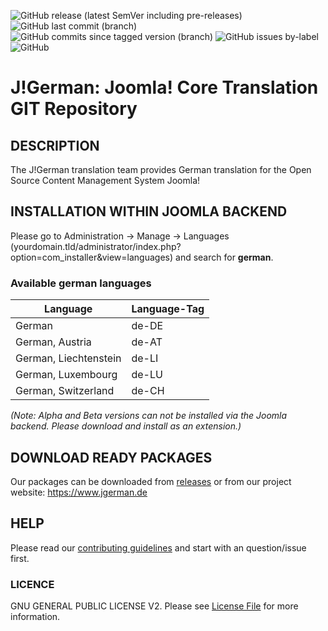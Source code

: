 ![GitHub release (latest SemVer including pre-releases)](https://img.shields.io/github/v/release/joomlagerman/joomla?color=green&include_prereleases&label=release&style=for-the-badge) ![GitHub last commit (branch)](https://img.shields.io/github/last-commit/joomlagerman/joomla/4.3-dev?style=for-the-badge) ![GitHub commits since tagged version (branch)](https://img.shields.io/github/commits-since/joomlagerman/joomla/4.3.0v1/4.3-dev?style=for-the-badge) ![GitHub issues by-label](https://img.shields.io/github/issues/joomlagerman/joomla/Joomla!%204.x?style=for-the-badge) ![GitHub](https://img.shields.io/github/license/joomlagerman/joomla?style=for-the-badge)

J!German: Joomla! Core Translation GIT Repository
======================================

## DESCRIPTION

The J!German translation team provides German translation for the Open Source Content Management System Joomla!

## INSTALLATION WITHIN JOOMLA BACKEND

Please go to Administration &rightarrow; Manage &rightarrow; Languages (yourdomain.tld/administrator/index.php?option=com_installer&view=languages) and search for **german**. 
### Available german languages
| Language                  | Language-Tag |
|---------------------------|--------------|
| German                    | de-DE        |
| German, Austria           | de-AT        |
| German, Liechtenstein     | de-LI        |
| German, Luxembourg        | de-LU        |
| German, Switzerland       | de-CH        |


*(Note: Alpha and Beta versions can not be installed via the Joomla backend. Please download and install as an extension.)*

## DOWNLOAD READY PACKAGES

Our packages can be downloaded from [releases](https://github.com/joomlagerman/joomla/releases) or from our project website: https://www.jgerman.de

## HELP

Please read our [contributing guidelines](.github/CONTRIBUTING.md) and start with an question/issue first.

### LICENCE
GNU GENERAL PUBLIC LICENSE V2. Please see [License File](LICENSE) for more information.
